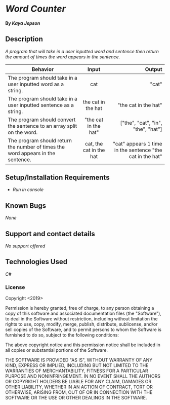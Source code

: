 # _Word Counter_

#### By _**Kaya Jepson**_

## Description

_A program that will take in a user inputted word and sentence then return the amount of times the word appears in the sentence._

| Behavior | Input | Output |
| ------------- |:-------------:| -----:|
| The program should take in a user inputted word as a string. | cat | "cat" |
| The program should take in a user inputted sentence as a string. | the cat in the hat | "the cat in the hat" |
| The program should convert the sentence to an array split on the word. | "the cat in the hat" | ["the", "cat", "in", "the", "hat"] |
| The program should return the number of times the word appears in the sentence. | cat, the cat in the hat | "cat" appears 1 time in the sentence "the cat in the hat" |

## Setup/Installation Requirements

* _Run in console_

## Known Bugs

_None_

## Support and contact details

_No support offered_

## Technologies Used

_C#_

### License

Copyright <2019> <Kaya Jepson>

Permission is hereby granted, free of charge, to any person obtaining a copy of this software and associated documentation files (the "Software"), to deal in the Software without restriction, including without limitation the rights to use, copy, modify, merge, publish, distribute, sublicense, and/or sell copies of the Software, and to permit persons to whom the Software is furnished to do so, subject to the following conditions:

The above copyright notice and this permission notice shall be included in all copies or substantial portions of the Software.

THE SOFTWARE IS PROVIDED "AS IS", WITHOUT WARRANTY OF ANY KIND, EXPRESS OR IMPLIED, INCLUDING BUT NOT LIMITED TO THE WARRANTIES OF MERCHANTABILITY, FITNESS FOR A PARTICULAR PURPOSE AND NONINFRINGEMENT. IN NO EVENT SHALL THE AUTHORS OR COPYRIGHT HOLDERS BE LIABLE FOR ANY CLAIM, DAMAGES OR OTHER LIABILITY, WHETHER IN AN ACTION OF CONTRACT, TORT OR OTHERWISE, ARISING FROM, OUT OF OR IN CONNECTION WITH THE SOFTWARE OR THE USE OR OTHER DEALINGS IN THE SOFTWARE.
